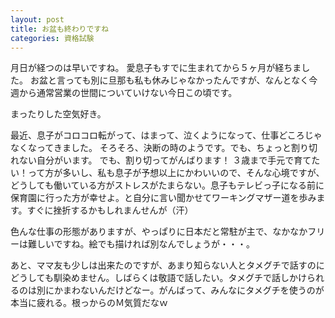 ```yaml
---
layout: post
title: お盆も終わりですね
categories: 資格試験
---
```


月日が経つのは早いですね。
愛息子もすでに生まれてから５ヶ月が経ちました。
お盆と言っても別に旦那も私も休みじゃなかったんですが、なんとなく今週から通常営業の世間についていけない今日この頃です。

まったりした空気好き。

最近、息子がコロコロ転がって、はまって、泣くようになって、仕事どころじゃなくなってきました。
そろそろ、決断の時のようです。でも、ちょっと割り切れない自分がいます。
でも、割り切ってがんばります！
３歳まで手元で育てたい！って方が多いし、私も息子が予想以上にかわいいので、そんな心境ですが、どうしても働いている方がストレスがたまらない。息子もテレビっ子になる前に保育園に行った方が幸せよ。と自分に言い聞かせてワーキングマザー道を歩みます。すぐに挫折するかもしれまんせんが（汗）

色んな仕事の形態がありますが、やっぱりに日本だと常駐が主で、なかなかフリーは難しいですね。絵でも描ければ別なんでしょうが・・・。

あと、ママ友も少しは出来たのですが、あまり知らない人とタメグチで話すのにどうしても馴染めません。しばらくは敬語で話したい。タメグチで話しかけられるのは別にかまわないんだけどなー。がんばって、みんなにタメグチを使うのが本当に疲れる。根っからのＭ気質だなｗ

